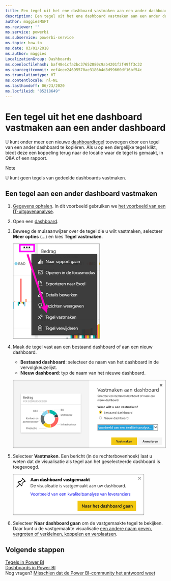 ```yaml
---
title: Een tegel uit het ene dashboard vastmaken aan een ander dashboard
description: Een tegel uit het ene dashboard vastmaken aan een ander dashboard
author: maggiesMSFT
ms.reviewer: ''
ms.service: powerbi
ms.subservice: powerbi-service
ms.topic: how-to
ms.date: 03/01/2018
ms.author: maggies
LocalizationGroup: Dashboards
ms.openlocfilehash: baf48e1cfa2bc37652880c9ab4201f2f49ff3c32
ms.sourcegitcommit: eef4eee24695570ae3186b4d8d99660df16bf54c
ms.translationtype: HT
ms.contentlocale: nl-NL
ms.lasthandoff: 06/23/2020
ms.locfileid: "85218649"
---
```

# <a name="pin-a-tile-from-one-dashboard-to-another-dashboard"></a>Een tegel uit het ene dashboard vastmaken aan een ander dashboard
U kunt onder meer een nieuwe [dashboardtegel](../consumer/end-user-tiles.md) toevoegen door een tegel van een ander dashboard te kopiëren. Als u op een dergelijke tegel klikt, biedt deze een koppeling terug naar de locatie waar de tegel is gemaakt, in Q&A of een rapport. 

> [!NOTE]
> U kunt geen tegels van gedeelde dashboards vastmaken.

## <a name="pin-a-tile-to-another-dashboard"></a>Een tegel aan een ander dashboard vastmaken
1. [Gegevens ophalen](../connect-data/service-get-data.md). In dit voorbeeld gebruiken we [het voorbeeld van een IT-uitgavenanalyse](sample-it-spend.md).
2. Open een [dashboard](../consumer/end-user-dashboards.md).
3. Beweeg de muisaanwijzer over de tegel die u wilt vastmaken, selecteer **Meer opties** (...) en kies **Tegel vastmaken**.  
   
   ![Menu met weglatingstekens](media/service-pin-tile-to-another-dashboard/power-bi-pin-another-dash.png)
4. Maak de tegel vast aan een bestaand dashboard of aan een nieuw dashboard. 
   
   * **Bestaand dashboard**: selecteer de naam van het dashboard in de vervolgkeuzelijst.
   * **Nieuw dashboard**: typ de naam van het nieuwe dashboard.
   
   ![Dialoogvenster Aan dashboard vastmaken](media/service-pin-tile-to-another-dashboard/pbi_pintoanotherdash.png)
5. Selecteer **Vastmaken**.
   Een bericht (in de rechterbovenhoek) laat u weten dat de visualisatie als tegel aan het geselecteerde dashboard is toegevoegd.
   
   ![Venster Aan dashboard vastgemaakt](media/service-pin-tile-to-another-dashboard/power-bi-pin-success.png)
6. Selecteer **Naar dashboard gaan** om de vastgemaakte tegel te bekijken. Daar kunt u de vastgemaakte visualisatie [een andere naam geven, vergroten of verkleinen, koppelen en verplaatsen](service-dashboard-edit-tile.md).

## <a name="next-steps"></a>Volgende stappen
[Tegels in Power BI](../consumer/end-user-tiles.md)  
[Dashboards in Power BI](../consumer/end-user-dashboards.md)  
Nog vragen? [Misschien dat de Power BI-community het antwoord weet](https://community.powerbi.com/)
